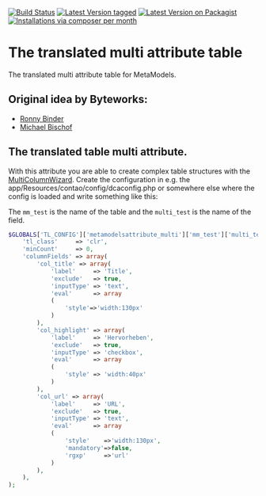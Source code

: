 [![Build Status](https://travis-ci.org/MetaModels/attribute_translatedtablemulti.svg)](https://travis-ci.org/MetaModels/attribute_translatedtablemulti)
[![Latest Version tagged](http://img.shields.io/github/tag/MetaModels/attribute_translatedtablemulti.svg)](https://github.com/MetaModels/attribute_translatedtablemulti/tags)
[![Latest Version on Packagist](http://img.shields.io/packagist/v/MetaModels/attribute_translatedtablemulti.svg)](https://packagist.org/packages/MetaModels/attribute_translatedtablemulti)
[![Installations via composer per month](http://img.shields.io/packagist/dm/MetaModels/attribute_translatedtablemulti.svg)](https://packagist.org/packages/MetaModels/attribute_translatedtablemulti)

# The translated multi attribute table

The translated multi attribute table for MetaModels.


## Original idea by Byteworks:
- [Ronny Binder](mailto:rb@bytworks.ch)
- [Michael Bischof](mailto:mb@byteworks.ch)


## The translated table multi attribute.

With this attribute you are able to create complex table structures with the [MultiColumnWizard]( https://github.com/menatwork/contao-multicolumnwizard-bundle).
Create the configuration in e.g. the app/Resources/contao/config/dcaconfig.php or somewhere else where the config is loaded and write something like this:

The `mm_test` is the name of the table and the `multi_test` is the name of the field.

```php
$GLOBALS['TL_CONFIG']['metamodelsattribute_multi']['mm_test']['multi_test'] = array(
    'tl_class'     => 'clr',
    'minCount'     => 0,
    'columnFields' => array(
        'col_title' => array(
            'label'     => 'Title',
            'exclude'   => true,
            'inputType' => 'text',
            'eval'      => array
            (
                'style'=>'width:130px'
            )
        ),
        'col_highlight' => array(
            'label'     => 'Hervorheben',
            'exclude'   => true,
            'inputType' => 'checkbox',
            'eval'      => array
            (
                'style' => 'width:40px'
            )
        ),
        'col_url' => array(
            'label'     => 'URL',
            'exclude'   => true,
            'inputType' => 'text',
            'eval'      => array
            (
                'style'    =>'width:130px', 
                'mandatory'=>false, 
                'rgxp'     =>'url'
            )
        ),
    ),
);
```